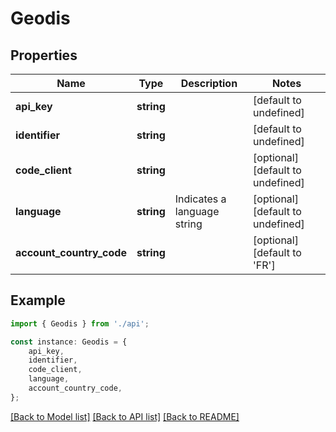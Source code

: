 # Geodis


## Properties

Name | Type | Description | Notes
------------ | ------------- | ------------- | -------------
**api_key** | **string** |  | [default to undefined]
**identifier** | **string** |  | [default to undefined]
**code_client** | **string** |  | [optional] [default to undefined]
**language** | **string** | Indicates a language string | [optional] [default to undefined]
**account_country_code** | **string** |  | [optional] [default to 'FR']

## Example

```typescript
import { Geodis } from './api';

const instance: Geodis = {
    api_key,
    identifier,
    code_client,
    language,
    account_country_code,
};
```

[[Back to Model list]](../README.md#documentation-for-models) [[Back to API list]](../README.md#documentation-for-api-endpoints) [[Back to README]](../README.md)
